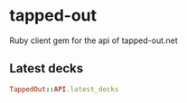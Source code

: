 # tapped-out
Ruby client gem for the api of tapped-out.net

## Latest decks
```ruby
TappedOut::API.latest_decks
```
